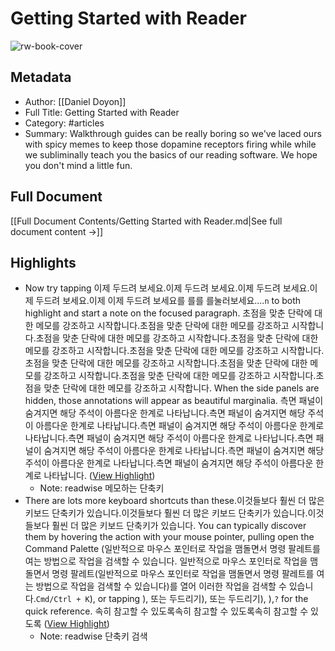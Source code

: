 # Getting Started with Reader

![rw-book-cover](https://s3.amazonaws.com/readwiseio/2022/08/i-give-you-reader-1.png)

## Metadata
- Author: [[Daniel Doyon]]
- Full Title: Getting Started with Reader
- Category: #articles
- Summary: Walkthrough guides can be really boring so we've laced ours with spicy memes to keep those dopamine receptors firing while while we subliminally teach you the basics of our reading software. We hope you don't mind a little fun.

## Full Document
[[Full Document Contents/Getting Started with Reader.md|See full document content →]]

## Highlights
- Now try tapping 이제 두드려 보세요.이제 두드려 보세요.이제 두드려 보세요.이제 두드려 보세요.이제 이제 두드려 보세요를 를를 를눌러보세요....`n` to both highlight and start a note on the focused paragraph. 초점을 맞춘 단락에 대한 메모를 강조하고 시작합니다.초점을 맞춘 단락에 대한 메모를 강조하고 시작합니다.초점을 맞춘 단락에 대한 메모를 강조하고 시작합니다.초점을 맞춘 단락에 대한 메모를 강조하고 시작합니다.초점을 맞춘 단락에 대한 메모를 강조하고 시작합니다.초점을 맞춘 단락에 대한 메모를 강조하고 시작합니다.초점을 맞춘 단락에 대한 메모를 강조하고 시작합니다.초점을 맞춘 단락에 대한 메모를 강조하고 시작합니다.초점을 맞춘 단락에 대한 메모를 강조하고 시작합니다. When the side panels are hidden, those annotations will appear as beautiful marginalia. 측면 패널이 숨겨지면 해당 주석이 아름다운 한계로 나타납니다.측면 패널이 숨겨지면 해당 주석이 아름다운 한계로 나타납니다.측면 패널이 숨겨지면 해당 주석이 아름다운 한계로 나타납니다.측면 패널이 숨겨지면 해당 주석이 아름다운 한계로 나타납니다.측면 패널이 숨겨지면 해당 주석이 아름다운 한계로 나타납니다.측면 패널이 숨겨지면 해당 주석이 아름다운 한계로 나타납니다.측면 패널이 숨겨지면 해당 주석이 아름다운 한계로 나타납니다. ([View Highlight](https://read.readwise.io/read/01hatgt1akb6ewm3s567p439e8))
    - Note: readwise 메모하는 단축키
- There are lots more keyboard shortcuts than these.이것들보다 훨씬 더 많은 키보드 단축키가 있습니다.이것들보다 훨씬 더 많은 키보드 단축키가 있습니다.이것들보다 훨씬 더 많은 키보드 단축키가 있습니다. You can typically discover them by hovering the action with your mouse pointer, pulling open the Command Palette (일반적으로 마우스 포인터로 작업을 맴돌면서 명령 팔레트를 여는 방법으로 작업을 검색할 수 있습니다. 일반적으로 마우스 포인터로 작업을 맴돌면서 명령 팔레트(일반적으로 마우스 포인터로 작업을 맴돌면서 명령 팔레트를 여는 방법으로 작업을 검색할 수 있습니다)를 열어 이러한 작업을 검색할 수 있습니다.`Cmd/Ctrl + K`), or tapping ), 또는 두드리기), 또는 두드리기), ),`?` for the quick reference. 속히 참고할 수 있도록속히 참고할 수 있도록속히 참고할 수 있도록 ([View Highlight](https://read.readwise.io/read/01hatgtmxj67zd34gqmaxxr9h0))
    - Note: readwise 단축키 검색
